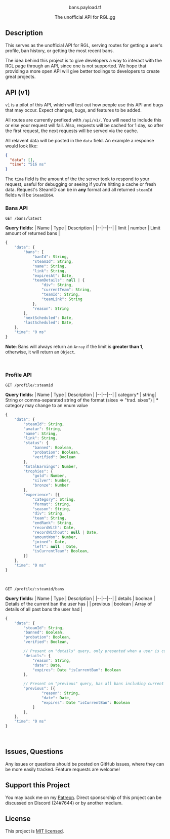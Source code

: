 <p align="center">bans.payload.tf</p>
<p align="center">The unofficial API for RGL.gg</p>

## Description

This serves as the unofficial API for RGL, serving routes for getting a user's profile, ban history, or getting the most recent bans.

The idea behind this project is to give developers a way to interact with the RGL page through an API, since one is not supported. We hope that providing a more open API will give better toolings to developers to create great projects.

## API (v1)

`v1` is a pilot of this API, which will test out how people use this API and bugs that may occur. Expect changes, bugs, and features to be added.

All routes are currently prefixed with `/api/v1/`. You will need to include this or else your request will fail. Also, requests will be cached for 1 day, so after the first request, the next requests will be served via the cache.

All relavent data will be posted in the `data` field. An example a response would look like:

```json
{
  "data": [],
  "time": "516 ms"
}
```

The `time` field is the amount of the the server took to respond to your request, useful for debugging or seeing if you're hitting a cache or fresh data. Request's SteamID can be in **any** format and all returned `steamId` fields will be `SteamID64`.

### Bans API

`GET /bans/latest`

**Query fields:**
| Name | Type | Description |
|--|--|--|
| limit | number | Limit amount of returned bans |

```js
{
    "data": {
        "bans": [
            "banId": String,
            "steamId": String,
            "name": String,
            "link": String,
            "expiresAt": Date,
            "teamDetails": null | {
                "div": String,
                "currentTeam": String,
                "teamId": String,
                "teamLink": String
            },
            "reason": String
        ],
        "nextScheduled": Date,
        "lastScheduled": Date,
    },
    "time": "0 ms"
}
```

**Note**: Bans will always return an `Array` if the limit is **greater than 1**, otherwise, it will return an `Object`.

<br />

### Profile API

`GET /profile/:steamid`

**Query fields:**
| Name | Type | Description |
|--|--|--|
| category\* | string| String or comma-separated string of the format (sixes => "trad. sixes") |
**\*** category may change to an enum value

```js
{
    "data": {
        "steamId": String,
        "avatar": String,
        "name": String,
        "link": String,
        "status": {
            "banned": Boolean,
            "probation": Boolean,
            "verified": Boolean
        },
        "totalEarnings": Number,
        "trophies": {
            "gold": Number,
            "silver": Number,
            "bronze": Number
        },
        "experience": [{
            "category": String,
            "format": String,
            "season": String,
            "div": String,
            "team": String,
            "endRank": String,
            "recordWith": Date,
            "recordWithout": null | Date,
            "amountWon": Number,
            "joined": Date,
            "left": null | Date,
            "isCurrentTeam": Boolean,
        }]
    },
    "time": "0 ms"
}
```

<br />

`GET /profile/:steamid/bans`

**Query fields:**
| Name | Type | Description |
|--|--|--|
| details | boolean | Details of the current ban the user has |
| previous | boolean | Array of details of all past bans the user had |

```js
{
    "data": {
        "steamId": String,
        "banned": Boolean,
        "probation": Boolean,
        "verified": Boolean,

        // Present on "details" query, only presented when a user is currently banned
        "details": {
            "reason": String,
            "date": Date,
            "expires": Date "isCurrentBan": Boolean
        },

        // Present on "previous" query, has all bans including current ban.
        "previous": [{
                "reason": String,
                "date": Date,
                "expires": Date "isCurrentBan": Boolean
            ]
        },
    },
    "time": "0 ms"
}
```

<br />

## Issues, Questions

Any issues or questions should be posted on GitHub issues, where they can be more easily tracked. Feature requests are welcome!

## Support this Project

You may back me on my [Patreon](https://www.patreon.com/c43721). Direct sponsorship of this project can be discussed on Discord (24#7644) or by another medium.

## License

This project is [MIT licensed](LICENSE).
